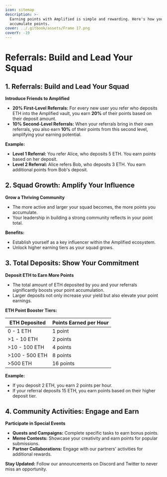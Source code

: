 ```yaml
---
icon: sitemap
description: >-
  Earning points with Amplified is simple and rewarding. Here's how you can
  accumulate points.
cover: ../.gitbook/assets/Frame 17.png
coverY: -19
---
```


# Referrals: Build and Lead Your Squad

## 1. Referrals: Build and Lead Your Squad

**Introduce Friends to Amplified**

* **20% First-Level Referrals:** For every new user you refer who deposits ETH into the Amplified vault, you earn **20%** of their points based on their deposit amount.
* **10% Second-Level Referrals:** When your referrals bring in their own referrals, you also earn **10%** of their points from this second level, amplifying your earning potential.

**Example:**

* **Level 1 Referral:** You refer Alice, who deposits 5 ETH. You earn points based on her deposit.
* **Level 2 Referral:** Alice refers Bob, who deposits 3 ETH. You earn additional points from Bob's deposit.

## 2. Squad Growth: Amplify Your Influence

**Grow a Thriving Community**

* The more active and larger your squad becomes, the more points you accumulate.
* Your leadership in building a strong community reflects in your point total.

**Benefits:**

* Establish yourself as a key influencer within the Amplified ecosystem.
* Unlock higher earning tiers as your squad grows.

## 3. Total Deposits: Show Your Commitment

**Deposit ETH to Earn More Points**

* The total amount of ETH deposited by you and your referrals significantly boosts your point accumulation.
* Larger deposits not only increase your yield but also elevate your point earnings.

**ETH Point Booster Tiers:**

| **ETH Deposited** | **Points Earned per Hour** |
| ----------------- | -------------------------- |
| 0 - 1 ETH         | 1 point                    |
| >1 - 10 ETH       | 2 points                   |
| >10 - 100 ETH     | 4 points                   |
| >100 - 500 ETH    | 8 points                   |
| >500 ETH          | 16 points                  |

**Example:**

* If you deposit 2 ETH, you earn 2 points per hour.
* If your referral deposits 15 ETH, you earn points based on their higher deposit tier.

## 4. Community Activities: Engage and Earn

**Participate in Special Events**

* **Quests and Campaigns:** Complete specific tasks to earn bonus points.
* **Meme Contests:** Showcase your creativity and earn points for popular submissions.
* **Partner Collaborations:** Engage with our partners' activities for additional rewards.

**Stay Updated:** Follow our announcements on Discord and Twitter to never miss an opportunity.

